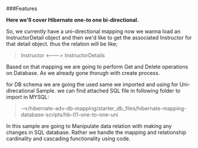 ###Features

**Here we'll cover Hibernate one-to one bi-directional.**

So, we currently have a uni-directional mapping now we wanna load an InstructorDetail object and then we'd like to get the associated Instructor for that detail object. thus the relation will be like;

>  Instructor <---> InstructorDetails

 Based on that mapping we are going to perform Get and Delete operations on Database. As we already gone thorugh with create process.

 for DB schema we are going the used same we imported and using for Uni-direcational Sample. we can find attached SQL file in following folder to import in MYSQL:

>  -->/hibernate-adv-db-mapping/starter_db_files/hibernate-mapping-database-scripts/hb-01-one-to-one-uni

In this sample are going to Manipulate data relation with making any changes in SQL database. Rather we handle the mapping and relationship cardinality and cascading functionality using code.